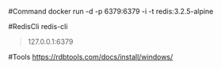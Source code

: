 #Command 
docker run -d -p 6379:6379 -i -t redis:3.2.5-alpine

#RedisCli
redis-cli
> 127.0.0.1:6379

#Tools
https://rdbtools.com/docs/install/windows/

